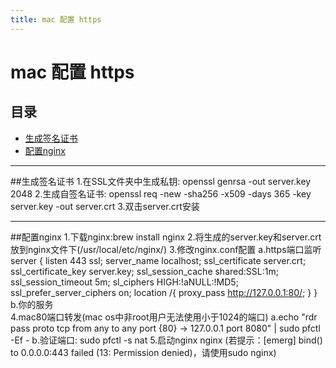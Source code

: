```yaml
---
title: mac 配置 https
---
```


# mac 配置 https

## 目录
+ [生成签名证书](#partI)
+ [配置nginx](#partII)

----------------------------------

##生成签名证书
1.在SSL文件夹中生成私钥: openssl genrsa -out server.key 2048
2.生成自签名证书: openssl req -new -sha256 -x509 -days 365 -key server.key -out server.crt
3.双击server.crt安装

----------------------------------

##配置nginx
1.下载nginx:brew install nginx
2.将生成的server.key和server.crt放到nginx文件下(/usr/local/etc/nginx/)
3.修改nginx.conf配置
  a.https端口监听
     server {
          listen       443 ssl;
          server_name  localhost;
          ssl_certificate      server.crt;
          ssl_certificate_key  server.key;
          ssl_session_cache    shared:SSL:1m;
          ssl_session_timeout  5m;
          sl_ciphers  HIGH:!aNULL:!MD5;
          ssl_prefer_server_ciphers  on;
          location /{
              proxy_pass http://127.0.0.1:80/;
          }
      }
  b.你的服务    
4.mac80端口转发(mac os中非root用户无法使用小于1024的端口)
  a.echo "rdr pass proto tcp from any to any port {80} -> 127.0.0.1 port 8080" | sudo pfctl -Ef -
  b.验证端口: sudo pfctl -s nat
5.启动nginx
  nginx (若提示：[emerg] bind() to 0.0.0.0:443 failed (13: Permission denied)，请使用sudo nginx)


       